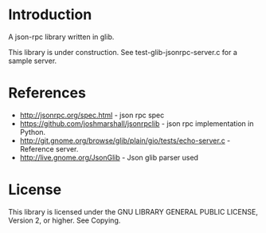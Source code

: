 # Introduction

A json-rpc library written in glib. 

This library is under construction. See test-glib-jsonrpc-server.c for a sample server.

# References

- http://jsonrpc.org/spec.html - json rpc spec
- https://github.com/joshmarshall/jsonrpclib - json rpc implementation in Python.
- http://git.gnome.org/browse/glib/plain/gio/tests/echo-server.c - Reference server.
- http://live.gnome.org/JsonGlib - Json glib parser used

# License

This library is licensed under the GNU LIBRARY GENERAL PUBLIC LICENSE, Version 2, or higher. 
See Copying.
